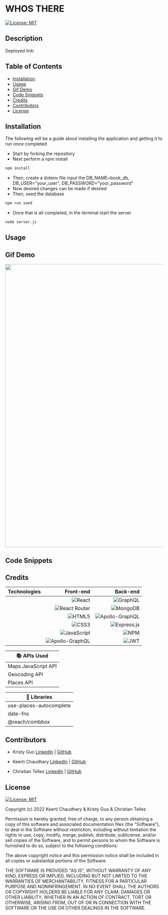# WHOS THERE
[![License: MIT](https://img.shields.io/badge/License-MIT-yellow.svg)](https://opensource.org/licenses/MIT)

## Description

Deployed link:


## Table of Contents
* [Installation](#installation)
* [Usage](#usage)
* [Gif Demo](#gif-demo)
* [Code Snippets](#code-snippets)
* [Credits](#credits)
* [Contributors](#contributors)
* [License](#license)

## Installation
The following will be a guide about installing the application and getting it to run once completed
- Start by forking the repository 
- Next perform a npm install
```bash
npm install 
```
- Then, create a dotenv file input the DB_NAME=book_db, DB_USER="your_user", DB_PASSWORD="your_password" 
- Now desired changes can be made if desired
- Then, seed the database
```bash
npm run seed
```
- Once that is all completed, in the terminal start the server
```bash
node server.js 
```
## Usage



## Gif Demo

<img src="./public/images/" width=900px>

## Code Snippets





## Credits

|  Technologies|Front-end|Back-end|
| -|-:| -:|
||![React](https://img.shields.io/badge/react-%2320232a.svg?style=for-the-badge&logo=react&logoColor=%2361DAFB)|![GraphQL](https://img.shields.io/badge/-GraphQL-E10098?style=for-the-badge&logo=graphql&logoColor=white)|
||![React Router](https://img.shields.io/badge/React_Router-CA4245?style=for-the-badge&logo=react-router&logoColor=white)|![MongoDB](https://img.shields.io/badge/MongoDB-%234ea94b.svg?style=for-the-badge&logo=mongodb&logoColor=white)|
||![HTML5](https://img.shields.io/badge/html5-%23E34F26.svg?style=for-the-badge&logo=html5&logoColor=white)|![Apollo-GraphQL](https://img.shields.io/badge/-ApolloGraphQL-311C87?style=for-the-badge&logo=apollo-graphql)
||![CSS3](https://img.shields.io/badge/css3-%231572B6.svg?style=for-the-badge&logo=css3&logoColor=white)|![Express.js](https://img.shields.io/badge/express.js-%23404d59.svg?style=for-the-badge&logo=express&logoColor=%2361DAFB)|
||![JavaScript](https://img.shields.io/badge/javascript-%23323330.svg?style=for-the-badge&logo=javascript&logoColor=%23F7DF1E)|![NPM](https://img.shields.io/badge/NPM-%23000000.svg?style=for-the-badge&logo=npm&logoColor=white)|
||![Apollo-GraphQL](https://img.shields.io/badge/-ApolloGraphQL-311C87?style=for-the-badge&logo=apollo-graphql)|![JWT](https://img.shields.io/badge/JWT-black?style=for-the-badge&logo=JSON%20web%20tokens)


| 📚 APIs Used| 
| ------------- |
| Maps JavaScript API|
| Geocoding API|
| Places API|

|  📒 Libraries|
| ------------- |
| use-places-autocomplete | 
| date-fns|
| @reach/combbox|


## Contributors
* Kristy Guo [LinkedIn](www.linkedin.com/in/kristixxg) | [GitHub](https://github.com/kristixxg)

* Keerti Chaudhary [LinkedIn](https://www.linkedin.com/in/) | [GitHub](https://github.com/)

* Christian Tellez [LinkedIn](https://www.linkedin.com/in/) | [GitHub](https://github.com/)

## License
[![License: MIT](https://img.shields.io/badge/License-MIT-yellow.svg)](https://opensource.org/licenses/MIT)

Copyright (c) 2022 Keerti Chaudhary & Kristy Guo & Christian Tellez

Permission is hereby granted, free of charge, to any person obtaining a copy
of this software and associated documentation files (the "Software"), to deal
in the Software without restriction, including without limitation the rights
to use, copy, modify, merge, publish, distribute, sublicense, and/or sell
copies of the Software, and to permit persons to whom the Software is
furnished to do so, subject to the following conditions:

The above copyright notice and this permission notice shall be included in all
copies or substantial portions of the Software.

THE SOFTWARE IS PROVIDED "AS IS", WITHOUT WARRANTY OF ANY KIND, EXPRESS OR
IMPLIED, INCLUDING BUT NOT LIMITED TO THE WARRANTIES OF MERCHANTABILITY,
FITNESS FOR A PARTICULAR PURPOSE AND NONINFRINGEMENT. IN NO EVENT SHALL THE
AUTHORS OR COPYRIGHT HOLDERS BE LIABLE FOR ANY CLAIM, DAMAGES OR OTHER
LIABILITY, WHETHER IN AN ACTION OF CONTRACT, TORT OR OTHERWISE, ARISING FROM,
OUT OF OR IN CONNECTION WITH THE SOFTWARE OR THE USE OR OTHER DEALINGS IN THE
SOFTWARE.

